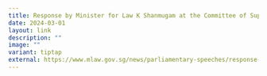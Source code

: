 ```yaml
---
title: Response by Minister for Law K Shanmugam at the Committee of Supply Debate 2024
date: 2024-03-01
layout: link
description: ""
image: ""
variant: tiptap
external: https://www.mlaw.gov.sg/news/parliamentary-speeches/response-by-minister-shanmugam-at-committee-of-supply-debate-2024/
---
```

